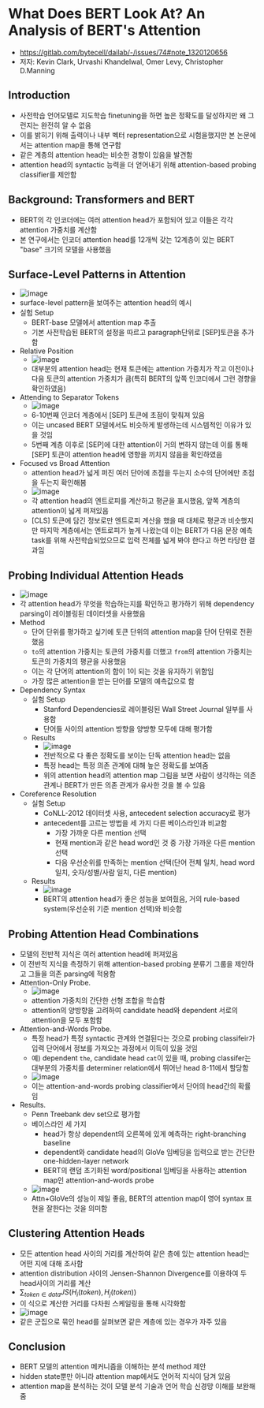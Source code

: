 What Does BERT Look At? An Analysis of BERT's Attention
============================================================

- https://gitlab.com/bytecell/dailab/-/issues/74#note_1320120656
- 저자: Kevin Clark, Urvashi Khandelwal, Omer Levy, Christopher D.Manning

Introduction
---------------

- 사전학습 언어모델로 지도학습 finetuning을 하면 높은 정확도를 달성하지만 왜 그런지는 완전히 알 수 없음
- 이를 밝히기 위해 출력이나 내부 벡터 representation으로 시험을했지만 본 논문에서는 attention map을 통해 연구함
- 같은 계층의 attention head는 비슷한 경향이 있음을 발견함
- attention head의 syntactic 능력을 더 얻어내기 위해 attention-based probing classifier를 제안함

Background: Transformers and BERT
-------------

- BERT의 각 인코더에는 여러 attention head가 포함되어 있고 이들은 각각 attention 가중치를 계산함
- 본 연구에서는 인코더 attention head를 12개씩 갖는 12계층이 있는 BERT "base" 크기의 모델을 사용했음

Surface-Level Patterns in Attention
---------------------------------------------
- ![image](https://user-images.githubusercontent.com/49019184/233264355-8e8b2397-5530-4ea4-9bf1-27fc0e92e24e.png)
- surface-level pattern을 보여주는 attention head의 예시
- 실험 Setup
  - BERT-base 모델에서 attention map 추출
  - 기본 사전학습된 BERT의 설정을 따르고 paragraph단위로 [SEP]토큰을 추가함
- Relative Position
  - ![image](https://user-images.githubusercontent.com/49019184/233264371-d642c678-c969-4908-8698-64d2c60bc94d.png)
  - 대부분의 attention head는 현재 토큰에는 attention 가중치가 작고 이전이나 다음 토큰의 attention 가중치가 큼(특히 BERT의 앞쪽 인코더에서 그런 경향을 확인하였음)
- Attending to Separator Tokens
  - ![image](https://user-images.githubusercontent.com/49019184/233264391-232c5069-4139-4912-b1fb-5565aebae3bd.png)
  - 6-10번째 인코더 계층에서 [SEP] 토큰에 초점이 맞춰져 있음
  - 이는 uncased BERT 모델에서도 비슷하게 발생하는데 시스템적인 이유가 있을 것임
  - 5번째 계층 이후로 [SEP]에 대한 attention이 거의 변하지 않는데 이를 통해 [SEP] 토큰이 attention head에 영향을 끼치지 않음을 확인하였음
- Focused vs Broad Attention
  - attention head가 넓게 퍼진 여러 단어에 초점을 두는지 소수의 단어에만 초점을 두는지 확인해봄
  - ![image](https://user-images.githubusercontent.com/49019184/233264406-2afa2ddd-d58f-46c5-b322-f668fd019358.png)
  - 각 attention head의 엔트로피를 계산하고 평균을 표시했음, 앞쪽 계층의 attention이 넓게 퍼져있음
  - [CLS] 토큰에 담긴 정보로만 엔트로피 계산을 했을 때 대체로 평균과 비슷했지만 마지막 계층에서는 엔트로피가 높게 나왔는데 이는 BERT가 다음 문장 예측 task를 위해 사전학습되었으므로 입력 전체를 넓게 봐야 한다고 하면 타당한 결과임

Probing Individual Attention Heads
-----------------------------------------
- ![image](https://user-images.githubusercontent.com/49019184/233264427-5ae63525-13d4-48b7-8a9f-038307ef15cf.png)
- 각 attention head가 무엇을 학습하는지를 확인하고 평가하기 위해 dependency parsing이 레이블링된 데이터셋을 사용했음
- Method
  - 단어 단위를 평가하고 싶기에 토큰 단위의 attention map을 단어 단위로 전환했음
  - `to`의 attention 가중치는 토큰의 가중치를 더했고 `from`의 attention 가중치는 토큰의 가중치의 평균을 사용했음
  - 이는 각 단어의 attention의 합이 1이 되는 것을 유지하기 위함임
  - 가장 많은 attention을 받는 단어를 모델의 예측값으로 함
- Dependency Syntax
  - 실험 Setup
    - Stanford Dependencies로 레이블링된 Wall Street Journal 일부를 사용함
    - 단어들 사이의 attention 방향을 양방향 모두에 대해 평가함
  - Results
    - ![image](https://user-images.githubusercontent.com/49019184/233264445-743c4a40-bb16-4423-9ab9-a24bdf73f6a8.png)
    - 전반적으로 다 좋은 정확도를 보이는 단독 attention head는 없음
    - 특정 head는 특정 의존 관계에 대해 높은 정확도를 보여줌
    - 위의 attention head의 attention map 그림을 보면 사람이 생각하는 의존 관계나 BERT가 만든 의존 관계가 유사한 것을 볼 수 있음
- Coreference Resolution
  - 실험 Setup
    - CoNLL-2012 데이터셋 사용, antecedent selection accuracy로 평가
    - antecedent를 고르는 방법을 세 가지 다른 베이스라인과 비교함
      - 가장 가까운 다른 mention 선택
      - 현재 mention과 같은 head word인 것 중 가장 가까운 다른 mention 선택
      - 다음 우선순위를 만족하는 mention 선택(단어 전체 일치, head word 일치, 숫자/성별/사람 일치, 다른 mention)
  - Results
    - ![image](https://user-images.githubusercontent.com/49019184/233264462-215dfac6-d41c-4b5c-a5b2-a3f6b798c55b.png)
    - BERT의 attention head가 좋은 성능을 보여줬음, 거의 rule-based system(우선순위 기준 mention 선택)와 비슷함

Probing Attention Head Combinations
------------------------------------------

- 모델의 전반적 지식은 여러 attention head에 퍼져있음
- 이 전반적 지식을 측정하기 위해 attention-based probing 분류기 그룹을 제안하고 그들을 의존 parsing에 적용함
- Attention-Only Probe.
  - ![image](https://user-images.githubusercontent.com/49019184/233264483-7ff1d64f-2387-4d59-a59f-6235462a63a2.png)
  - attention 가중치의 간단한 선형 조합을 학습함
  - attention의 양방향을 고려하여 candidate head와 dependent 서로의 attention을 모두 포함함
- Attention-and-Words Probe.
  - 특정 head가 특정 syntactic 관계와 연결된다는 것으로 probing classifeir가 입력 단어에서 정보를 가져오는 과정에서 이득이 있을 것임
  - 예) dependent `the`, candidate head `cat`이 있을 때, probing classifer는 대부분의 가중치를 determiner relation에서 뛰어난 head 8-11에서 할당함
  - ![image](https://user-images.githubusercontent.com/49019184/233264504-db891ca0-3c16-4700-ab1d-fcf3e860af6a.png)
  - 이는 attention-and-words probing classifier에서 단어의 head간의 확률임
- Results.
  - Penn Treebank dev set으로 평가함
  - 베이스라인 세 가지
    - head가 항상 dependent의 오른쪽에 있게 예측하는 right-branching baseline
    - dependent와 candidate head의 GloVe 임베딩을 입력으로 받는 간단한 one-hidden-layer network
    - BERT의 랜덤 초기화된 word/positional 임베딩을 사용하는 attention map인 attention-and-words probe
  - ![image](https://user-images.githubusercontent.com/49019184/233264514-077065e0-32fd-4dd1-8623-236132410417.png)
  - Attn+GloVe의 성능이 제일 좋음, BERT의 attention map이 영어 syntax 표현을 잘한다는 것을 의미함

Clustering Attention Heads
----------------------------------

- 모든 attention head 사이의 거리를 계산하여 같은 층에 있는 attention head는 어떤 지에 대해 조사함
- attention distribution 사이의 Jensen-Shannon Divergence를 이용하여 두 head사이의 거리를 계산
- $\sum_{token\in data}{JS(H_i(token),H_j(token))}$
- 이 식으로 계산한 거리를 다차원 스케일링을 통해 시각화함
- ![image](https://user-images.githubusercontent.com/49019184/233264528-79c0652f-d22a-457d-97df-7bb362ecb3b9.png)
- 같은 군집으로 묶인 head를 살펴보면 같은 계층에 있는 경우가 자주 있음

Conclusion
--------------

- BERT 모델의 attention 메커니즘을 이해하는 분석 method 제안
- hidden state뿐만 아니라 attention map에서도 언어적 지식이 담겨 있음
- attention map을 분석하는 것이 모델 분석 기술과 언어 학습 신경망 이해를 보완해줌
